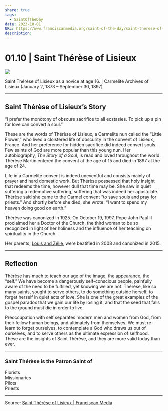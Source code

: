 ```yaml
---
share: true
tags:
  - SaintOfTheDay
date: 2023-10-01
URL: https://www.franciscanmedia.org/saint-of-the-day/saint-therese-of-lisieux/
description: 
---
```


# 01.10 | Saint Thérèse of Lisieux

![](https://i.imgur.com/4NZSg1M.png)


Saint Thérèse of Lisieux as a novice at age 16. | Carmelite Archives of Lisieux
(January 2, 1873 – September 30, 1897)

---

## Saint Thérèse of Lisieux’s Story

“I prefer the monotony of obscure sacrifice to all ecstasies. To pick up a pin for love can convert a soul.”

These are the words of Thérèse of Lisieux, a Carmelite nun called the “Little Flower,” who lived a cloistered life of obscurity in the convent of Lisieux, France. And her preference for hidden sacrifice did indeed convert souls. Few saints of God are more popular than this young nun. Her autobiography, *The Story of a Soul*, is read and loved throughout the world. Thérèse Martin entered the convent at the age of 15 and died in 1897 at the age of 24.

Life in a Carmelite convent is indeed uneventful and consists mainly of prayer and hard domestic work. But Thérèse possessed that holy insight that redeems the time, however dull that time may be. She saw in quiet suffering a redemptive suffering, suffering that was indeed her apostolate. Thérèse said she came to the Carmel convent “to save souls and pray for priests.” And shortly before she died, she wrote: “I want to spend my heaven doing good on earth.”

Thérèse was canonized in 1925. On October 19, 1997, Pope John Paul II proclaimed her a Doctor of the Church, the third woman to be so recognized in light of her holiness and the influence of her teaching on spirituality in the Church.

Her parents, [Louis and Zélie](https://www.franciscanmedia.org/saint-of-the-day/saints-louis-martin-and-zelie-guerin), were beatified in 2008 and canonized in 2015.

---

## Reflection

Thérèse has much to teach our age of the image, the appearance, the “self.” We have become a dangerously self-conscious people, painfully aware of the need to be fulfilled, yet knowing we are not. Thérèse, like so many saints, sought to serve others, to do something outside herself, to forget herself in quiet acts of love. She is one of the great examples of the gospel paradox that we gain our life by losing it, and that the seed that falls to the ground must die in order to live.

Preoccupation with self separates modern men and women from God, from their fellow human beings, and ultimately from themselves. We must re-learn to forget ourselves, to contemplate a God who draws us out of ourselves, and to serve others as the ultimate expression of selfhood. These are the insights of Saint Thérèse, and they are more valid today than ever.

---

### Saint Thérèse is the Patron Saint of

Florists  
Missionaries  
Pilots  
Priests

---


Source: [Saint Thérèse of Lisieux | Franciscan Media](https://www.franciscanmedia.org/saint-of-the-day/saint-therese-of-lisieux/)